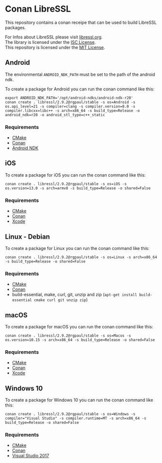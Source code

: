 <!-- ![Android status](https://github.com/rgpaul/conan-libressl-scripts/workflows/Android/badge.svg)
![iOS status](https://github.com/rgpaul/conan-libressl-scripts/workflows/iOS/badge.svg)
![Linux status](https://github.com/rgpaul/conan-libressl-scripts/workflows/Linux/badge.svg)
![macOS status](https://github.com/rgpaul/conan-libressl-scripts/workflows/macOS/badge.svg)
![Windows status](https://github.com/rgpaul/conan-libressl-scripts/workflows/Windows/badge.svg) -->

# Conan LibreSSL

This repository contains a conan receipe that can be used to build LibreSSL packages.

For Infos about LibreSSL please visit [libressl.org](https://www.libressl.org/).  
The library is licensed under the [ISC License](https://tldrlegal.com/license/-isc-license).  
This repository is licensed under the [MIT License](LICENSE).

## Android

The environmental `ANDROID_NDK_PATH` must be set to the path of the android ndk.

To create a package for Android you can run the conan command like this:

```
export ANDROID_NDK_PATH='/opt/android-ndks/android-ndk-r20'
conan create . libressl/2.9.2@rgpaul/stable -s os=Android -s os.api_level=21 -s compiler=clang -s compiler.version=8.0 -s compiler.libcxx=libc++ -s arch=x86_64 -s build_type=Release -o android_ndk=r20 -o android_stl_type=c++_static
```

### Requirements

* [CMake](https://cmake.org/)
* [Conan](https://conan.io/)
* [Android NDK](https://developer.android.com/ndk/downloads/)

## iOS

To create a package for iOS you can run the conan command like this:

```
conan create . libressl/2.9.2@rgpaul/stable -s os=iOS -s os.version=13.0 -s arch=armv8 -s build_type=Release -o shared=False
```

### Requirements

* [CMake](https://cmake.org/)
* [Conan](https://conan.io/)
* [Xcode](https://developer.apple.com/xcode/)

## Linux - Debian

To create a package for Linux you can run the conan command like this:

```
conan create . libressl/2.9.2@rgpaul/stable -s os=Linux -s arch=x86_64 -s build_type=Release -o shared=False
```

### Requirements

* [CMake](https://cmake.org/)
* [Conan](https://conan.io/)
* build-essential, make, curl, git, unzip and zip (`apt-get install build-essential cmake curl git unzip zip`)

## macOS

To create a package for macOS you can run the conan command like this:

```
conan create . libressl/2.9.2@rgpaul/stable -s os=Macos -s os.version=10.15 -s arch=x86_64 -s build_type=Release -o shared=False
```

### Requirements

* [CMake](https://cmake.org/)
* [Conan](https://conan.io/)
* [Xcode](https://developer.apple.com/xcode/)

## Windows 10

To create a package for Windows 10 you can run the conan command like this:

```
conan create . libressl/2.9.2@rgpaul/stable -s os=Windows -s compiler="Visual Studio" -s compiler.runtime=MT -s arch=x86_64 -s build_type=Release -o shared=False
```

### Requirements

* [CMake](https://cmake.org/)
* [Conan](https://conan.io/)
* [Visual Studio 2017](https://visualstudio.microsoft.com/de/downloads/)